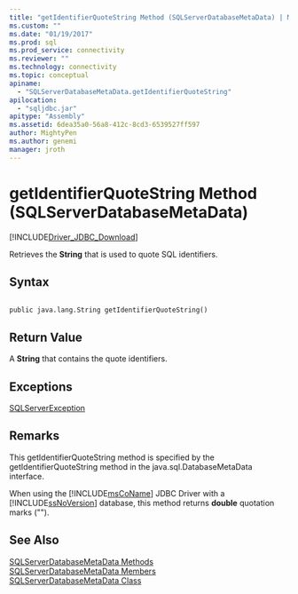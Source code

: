 ```yaml
---
title: "getIdentifierQuoteString Method (SQLServerDatabaseMetaData) | Microsoft Docs"
ms.custom: ""
ms.date: "01/19/2017"
ms.prod: sql
ms.prod_service: connectivity
ms.reviewer: ""
ms.technology: connectivity
ms.topic: conceptual
apiname: 
  - "SQLServerDatabaseMetaData.getIdentifierQuoteString"
apilocation: 
  - "sqljdbc.jar"
apitype: "Assembly"
ms.assetid: 6dea35a0-56a8-412c-8cd3-6539527ff597
author: MightyPen
ms.author: genemi
manager: jroth
---
```

# getIdentifierQuoteString Method (SQLServerDatabaseMetaData)
[!INCLUDE[Driver_JDBC_Download](../../../includes/driver_jdbc_download.md)]

  Retrieves the **String** that is used to quote SQL identifiers.  
  
## Syntax  
  
```  
  
public java.lang.String getIdentifierQuoteString()  
```  
  
## Return Value  
 A **String** that contains the quote identifiers.  
  
## Exceptions  
 [SQLServerException](../../../connect/jdbc/reference/sqlserverexception-class.md)  
  
## Remarks  
 This getIdentifierQuoteString method is specified by the getIdentifierQuoteString method in the java.sql.DatabaseMetaData interface.  
  
 When using the [!INCLUDE[msCoName](../../../includes/msconame_md.md)] JDBC Driver with a [!INCLUDE[ssNoVersion](../../../includes/ssnoversion-md.md)] database, this method returns **double** quotation marks ("").  
  
## See Also  
 [SQLServerDatabaseMetaData Methods](../../../connect/jdbc/reference/sqlserverdatabasemetadata-methods.md)   
 [SQLServerDatabaseMetaData Members](../../../connect/jdbc/reference/sqlserverdatabasemetadata-members.md)   
 [SQLServerDatabaseMetaData Class](../../../connect/jdbc/reference/sqlserverdatabasemetadata-class.md)  
  
  
